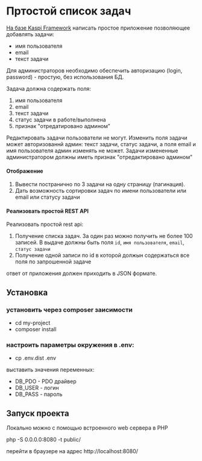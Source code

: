 # Пртостой список задач

[На базе Kaspi Framework](https://github.com/agdobrynin/kaspi-framework.git) написать простое 
приложение позволяющее добавлять задачи:
* имя пользователя
* email
* текст задачи

Для администраторов необходимо обеспечить авторизацию (login, password) - 
простую, без использования БД.

Задача должна содержать поля:
1. имя пользователя
2. email
3. текст задачи
4. статус задачи в работе/выполнена
5. признак "отредатировано админом"

Редактировать задачи пользователи не могут. 
Изменить поля задачи может авторизованнй админ: текст задачи, статус задачи, 
а поля email и имя пользователя админ изменять не может. 
Задачи измененные администратором должны иметь признак "отредактировано админом"

#### Отображение
1. Вывести постранично по 3 задачи на одну страницу (пагинация).
2. Дать возможность сортировки задач по имени пользователи или email или статусу задачи

#### Реализовать простой REST API
Реализовать простой rest api:
1. Получение списка задач. За один раз можно получить не более 100 записей. 
В выдаче должны быть поля `id`, `имя пользователя`, `email`, `статус задачи`
2. Получение одной записи по id в которой должын содержаться все поля по запрошенной задаче

ответ от приложения должен приходить в JSON формате.

## Установка
### установить через composer заисимости
* cd my-project
* composer install

### настроить параметры окружения в .env: 
* cp .env.dist .env

выставить значения переменных:
* DB_PDO - PDO драйвер
* DB_USER - логин
* DB_PASS - пароль

## Запуск проекта
Локально можно с помощью встроенного web сервера в PHP

php -S 0.0.0.0:8080 -t public/

перейти в браузере на адрес http://localhost:8080/
